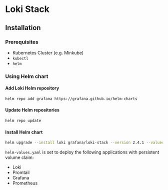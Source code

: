 # Loki Stack

## Installation

### Prerequisites
- Kubernetes Cluster (e.g. Minkube)
- `kubectl`
- `helm`

### Using Helm chart

#### Add Loki Helm repository
```bash
helm repo add grafana https://grafana.github.io/helm-charts
```

#### Update Helm repositories
```bash
helm repo update
```

#### Install Helm chart
```bash
helm upgrade --install loki grafana/loki-stack --version 2.4.1 --values helm-values.yaml
```
`helm-values.yaml` is set to deploy the following applications with persistent volume claim:
- Loki
- Promtail
- Grafana
- Prometheus
